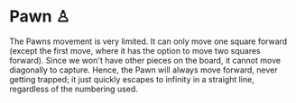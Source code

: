 # Pawn &#x2659;

The Pawns movement is very limited. It can only move one square forward
(except the first move, where it has the option to move two squares
forward). Since we won't have other pieces on the board, it cannot move
diagonally to capture. Hence, the Pawn will always move forward, never
getting trapped; it just quickly escapes to infinity in a straight
line, regardless of the numbering used.
